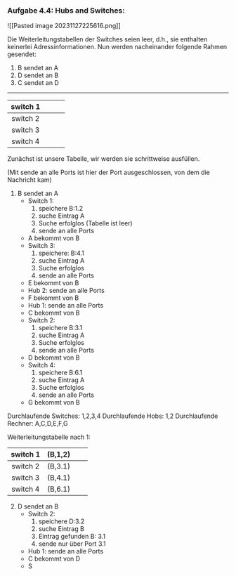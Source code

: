  ### Aufgabe 4.4: Hubs and Switches:

![[Pasted image 20231127225616.png]]

Die Weiterleitungstabellen der Switches seien leer, d.h., sie enthalten keinerlei Adressinformationen.
Nun werden nacheinander folgende Rahmen gesendet:

1. B sendet an A
2. D sendet an B
3. C sendet an D

---

| switch 1 |     |     |     |
|:--------:| :---: | :---: | :---: |
| switch 2 |     |     |     |
| switch 3 |     |     |     |
| switch 4 |     |     |     |
Zunächst ist unsere Tabelle, wir werden sie schrittweise ausfüllen.

(Mit sende an alle Ports ist hier der Port ausgeschlossen, von dem die Nachricht kam)

1. B sendet an A
	- Switch 1: 
		1. speichere B:1.2
		2. suche Eintrag A
		3. Suche erfolglos (Tabelle ist leer)
		4. sende an alle Ports
	- A bekommt von B
	- Switch 3:
		1. speichere: B:4.1
		2. suche Eintrag A
		3. Suche erfolglos
		4. sende an alle Ports
	- E bekommt von B
	- Hub 2: sende an alle Ports
	- F bekommt von B
	- Hub 1: sende an alle Ports
	- C bekommt von B
	- Switch 2:
		1. speichere B:3.1
		2. suche Eintrag A
		3. Suche erfolglos
		4. sende an alle Ports
	- D bekommt von B
	- Switch 4:
		1. speichere B:6.1
		2. suche Eintrag A
		3. Suche erfolglos
		4. sende an alle Ports
	- G bekommt von B

Durchlaufende Switches: 1,2,3,4
Durchlaufende Hobs: 1,2
Durchlaufende Rechner: A,C,D,E,F,G

Weiterleitungstabelle nach 1:

| switch 1 | (B,1,2) |     |     |
|:--------:|:-------:|:---:|:---:|
| switch 2 | (B,3.1) |     |     |
| switch 3 | (B,4.1) |     |     |
| switch 4 | (B,6.1) |     |     |

2. D sendet an B
	- Switch 2:
		1. speichere D:3.2
		2. suche Eintrag B
		3. Eintrag gefunden B: 3.1
		4. sende nur über Port 3.1
	- Hub 1: sende an alle Ports
	- C bekommt von D
	- S